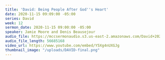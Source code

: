 ```yaml
---
title: 'David: Being People After God''s Heart'
date: 2020-11-15 09:09:00 -05:00
series: David
week: 12
sermon_date: 2020-11-15 09:00:00 -05:00
speaker: Jamie Moore and Denis Beausejour
audio_file: https://mccsermonaudio.s3.us-east-2.amazonaws.com/David+2020/+David+11-15-20.mp3
audio_file_length: 56685168
video_url: https://www.youtube.com/embed/Y5Xg4nUXGJg
thumbnail_image: "/uploads/DAVID-final.png"
---
```



